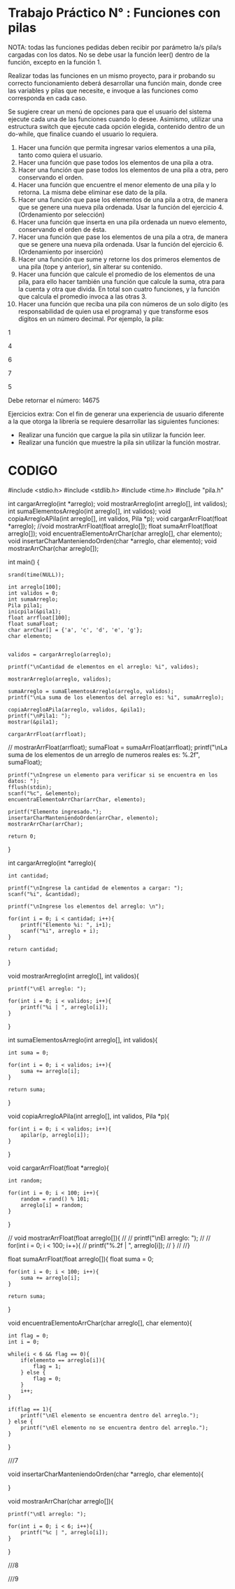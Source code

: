 # Trabajo Práctico N° : Funciones con pilas

NOTA: todas las funciones pedidas deben recibir por parámetro la/s pila/s cargadas con los datos. No se debe usar la función leer() dentro de la función, excepto en la función 1. 

Realizar todas las funciones en un mismo proyecto, para ir probando su correcto funcionamiento deberá desarrollar una función main, donde cree las variables y pilas que necesite, e invoque a las funciones como corresponda en cada caso.

Se sugiere crear un menú de opciones para que el usuario del sistema ejecute cada una de las funciones cuando lo desee. Asimismo, utilizar una estructura switch que ejecute cada opción elegida, contenido dentro de un do-while, que finalice cuando el usuario lo requiera.

1. Hacer una función que permita ingresar varios elementos a una pila, tanto como quiera el usuario. 
2. Hacer una función que pase todos los elementos de una pila a otra. 
3. Hacer una función que pase todos los elementos de una pila a otra, pero conservando el orden. 
4. Hacer una función que encuentre el menor elemento de una pila y lo retorna. La misma debe eliminar ese dato de la pila.
5. Hacer una función que pase los elementos de una pila a otra, de manera que se genere una nueva pila ordenada. Usar la función del ejercicio 4. (Ordenamiento por selección)
6. Hacer una función que inserta en una pila ordenada un nuevo elemento, conservando el orden de ésta. 
7. Hacer una función que pase los elementos de una pila a otra, de manera que se genere una nueva pila ordenada. Usar la función del ejercicio 6.  (Ordenamiento por inserción)
8. Hacer una función que sume y retorne los dos primeros elementos de una pila (tope y anterior), sin alterar su contenido. 
9. Hacer una función que calcule el promedio de los elementos de una pila, para ello hacer también una función que calcule la suma, otra para la cuenta y otra que divida. En total son cuatro funciones, y la función que calcula el promedio invoca a las otras 3. 
10. Hacer una función que reciba una pila con números de un solo dígito (es responsabilidad de quien usa el programa) y que transforme esos dígitos en un número decimal. Por ejemplo, la pila:

1

4

6

7

5

Debe retornar el número: 14675

Ejercicios extra: Con el fin de generar una experiencia de usuario diferente a la que otorga la librería se requiere desarrollar las siguientes funciones:
- Realizar una función que cargue la pila sin utilizar la función leer.
- Realizar una función que muestre la pila sin utilizar la función mostrar.


# CODIGO

#include <stdio.h>
#include <stdlib.h>
#include <time.h>
#include "pila.h"

int cargarArreglo(int *arreglo);
void mostrarArreglo(int arreglo[], int validos);
int sumaElementosArreglo(int arreglo[], int validos);
void copiaArregloAPila(int arreglo[], int validos, Pila *p);
void cargarArrFloat(float *arreglo);
//void mostrarArrFloat(float arreglo[]);
float sumaArrFloat(float arreglo[]);
void encuentraElementoArrChar(char arreglo[], char elemento);
void insertarCharManteniendoOrden(char *arreglo, char elemento);
void mostrarArrChar(char arreglo[]);

int main()
{

    srand(time(NULL));

    int arreglo[100];
    int validos = 0;
    int sumaArreglo;
    Pila pila1;
    inicpila(&pila1);
    float arrfloat[100];
    float sumaFloat;
    char arrChar[] = {'a', 'c', 'd', 'e', 'g'};
    char elemento;


    validos = cargarArreglo(arreglo);

    printf("\nCantidad de elementos en el arreglo: %i", validos);

    mostrarArreglo(arreglo, validos);

    sumaArreglo = sumaElementosArreglo(arreglo, validos);
    printf("\nLa suma de los elementos del arreglo es: %i", sumaArreglo);

    copiaArregloAPila(arreglo, validos, &pila1);
    printf("\nPila1: ");
    mostrar(&pila1);

    cargarArrFloat(arrfloat);
//    mostrarArrFloat(arrfloat);
    sumaFloat = sumaArrFloat(arrfloat);
    printf("\nLa suma de los elementos de un arreglo de numeros reales es: %.2f", sumaFloat);

    printf("\nIngrese un elemento para verificar si se encuentra en los datos: ");
    fflush(stdin);
    scanf("%c", &elemento);
    encuentraElementoArrChar(arrChar, elemento);

    printf("Elemento ingresado.");
    insertarCharManteniendoOrden(arrChar, elemento);
    mostrarArrChar(arrChar);

    return 0;

}

int cargarArreglo(int *arreglo){

    int cantidad;

    printf("\nIngrese la cantidad de elementos a cargar: ");
    scanf("%i", &cantidad);

    printf("\nIngrese los elementos del arreglo: \n");

    for(int i = 0; i < cantidad; i++){
        printf("Elemento %i: ", i+1);
        scanf("%i", arreglo + i);
    }

    return cantidad;

}

void mostrarArreglo(int arreglo[], int validos){

    printf("\nEl arreglo: ");

    for(int i = 0; i < validos; i++){
        printf("%i | ", arreglo[i]);
    }

}

int sumaElementosArreglo(int arreglo[], int validos){

    int suma = 0;

    for(int i = 0; i < validos; i++){
        suma += arreglo[i];
    }

    return suma;

}

void copiaArregloAPila(int arreglo[], int validos, Pila *p){

    for(int i = 0; i < validos; i++){
        apilar(p, arreglo[i]);
    }

}

void cargarArrFloat(float *arreglo){

    int random;

    for(int i = 0; i < 100; i++){
        random = rand() % 101;
        arreglo[i] = random;
    }

}

//    void mostrarArrFloat(float arreglo[]){
//
//    printf("\nEl arreglo: ");
//
//    for(int i = 0; i < 100; i++){
//        printf("%.2f | ", arreglo[i]);
//    }
//
//}

float sumaArrFloat(float arreglo[]){
    float suma = 0;

    for(int i = 0; i < 100; i++){
        suma += arreglo[i];
    }

    return suma;
}

void encuentraElementoArrChar(char arreglo[], char elemento){

    int flag = 0;
    int i = 0;

    while(i < 6 && flag == 0){
        if(elemento == arreglo[i]){
            flag = 1;
        } else {
            flag = 0;
        }
        i++;
    }

    if(flag == 1){
        printf("\nEl elemento se encuentra dentro del arreglo.");
    } else {
        printf("\nEl elemento no se encuentra dentro del arreglo.");
    }

}

///7

void insertarCharManteniendoOrden(char *arreglo, char elemento){

}

void mostrarArrChar(char arreglo[]){

    printf("\nEl arreglo: ");

    for(int i = 0; i < 6; i++){
        printf("%c | ", arreglo[i]);
    }

}

///8

///9

